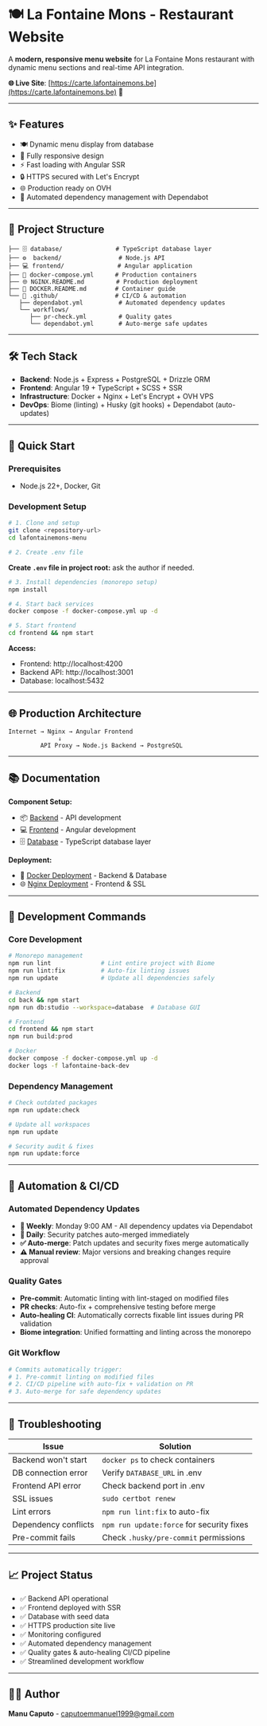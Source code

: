# 🍽️ La Fontaine Mons - Restaurant Website

A **modern, responsive menu website** for La Fontaine Mons restaurant with dynamic menu sections and real-time API integration.

**🌐 Live Site**: [https://carte.lafontainemons.be](https://carte.lafontainemons.be) 🔗

---

## ✨ Features

- 🍽️ Dynamic menu display from database
- 📱 Fully responsive design
- ⚡ Fast loading with Angular SSR
- 🔒 HTTPS secured with Let's Encrypt
- 🌐 Production ready on OVH
- 🤖 Automated dependency management with Dependabot

---

## 📁 Project Structure

```
├── 🗄️ database/               # TypeScript database layer
├── ⚙️  backend/                # Node.js API 
├── 💻 frontend/               # Angular application
├── 🐳 docker-compose.yml      # Production containers
├── 🌐 NGINX.README.md         # Production deployment
├── 🐳 DOCKER.README.md        # Container guide
└── 🔧 .github/                # CI/CD & automation
   ├── dependabot.yml          # Automated dependency updates
   └── workflows/
      ├── pr-check.yml         # Quality gates
      └── dependabot.yml       # Auto-merge safe updates
```

---

## 🛠️ Tech Stack

- **Backend**: Node.js + Express + PostgreSQL + Drizzle ORM
- **Frontend**: Angular 19 + TypeScript + SCSS + SSR
- **Infrastructure**: Docker + Nginx + Let's Encrypt + OVH VPS
- **DevOps**: Biome (linting) + Husky (git hooks) + Dependabot (auto-updates)

---

## 🚀 Quick Start

### Prerequisites
- Node.js 22+, Docker, Git

### Development Setup

```bash
# 1. Clone and setup
git clone <repository-url>
cd lafontainemons-menu

# 2. Create .env file
```

**Create `.env` file in project root:**
ask the author if needed.

```bash
# 3. Install dependencies (monorepo setup)
npm install

# 4. Start back services
docker compose -f docker-compose.yml up -d

# 5. Start frontend
cd frontend && npm start
```

**Access:**
- Frontend: http://localhost:4200
- Backend API: http://localhost:3001
- Database: localhost:5432

---

## 🌐 Production Architecture

```
Internet → Nginx → Angular Frontend
              ↓
         API Proxy → Node.js Backend → PostgreSQL
```

---

## 📚 Documentation

**Component Setup:**
- 📦 [Backend](back/README.md) - API development
- 💻 [Frontend](./frontend/README.md) - Angular development
- 🗄️ [Database](./database/README.md) - TypeScript database layer

**Deployment:**
- 🐳 [Docker Deployment](./DOCKER.README.md) - Backend & Database
- 🌐 [Nginx Deployment](./NGINX.README.md) - Frontend & SSL

---

## 🔧 Development Commands

### Core Development
```bash
# Monorepo management
npm run lint              # Lint entire project with Biome
npm run lint:fix          # Auto-fix linting issues
npm run update            # Update all dependencies safely

# Backend
cd back && npm start
npm run db:studio --workspace=database  # Database GUI

# Frontend  
cd frontend && npm start
npm run build:prod

# Docker
docker compose -f docker-compose.yml up -d
docker logs -f lafontaine-back-dev
```

### Dependency Management
```bash
# Check outdated packages
npm run update:check

# Update all workspaces
npm run update

# Security audit & fixes
npm run update:force
```

---

## 🤖 Automation & CI/CD

### Automated Dependency Updates
- **📅 Weekly**: Monday 9:00 AM - All dependency updates via Dependabot
- **🚨 Daily**: Security patches auto-merged immediately
- **✅ Auto-merge**: Patch updates and security fixes merge automatically
- **⚠️ Manual review**: Major versions and breaking changes require approval

### Quality Gates
- **Pre-commit**: Automatic linting with lint-staged on modified files
- **PR checks**: Auto-fix + comprehensive testing before merge
- **Auto-healing CI**: Automatically corrects fixable lint issues during PR validation
- **Biome integration**: Unified formatting and linting across the monorepo

### Git Workflow
```bash
# Commits automatically trigger:
# 1. Pre-commit linting on modified files
# 2. CI/CD pipeline with auto-fix + validation on PR
# 3. Auto-merge for safe dependency updates
```

---

## 🐛 Troubleshooting

| Issue | Solution |
|-------|----------|
| Backend won't start | `docker ps` to check containers |
| DB connection error | Verify `DATABASE_URL` in .env |
| Frontend API error | Check backend port in .env |
| SSL issues | `sudo certbot renew` |
| Lint errors | `npm run lint:fix` to auto-fix |
| Dependency conflicts | `npm run update:force` for security fixes |
| Pre-commit fails | Check `.husky/pre-commit` permissions |

---

## 📈 Project Status

- ✅ Backend API operational
- ✅ Frontend deployed with SSR
- ✅ Database with seed data
- ✅ HTTPS production site live
- ✅ Monitoring configured
- ✅ Automated dependency management
- ✅ Quality gates & auto-healing CI/CD pipeline
- ✅ Streamlined development workflow

---

## 👨‍💻 Author

**Manu Caputo** - caputoemmanuel1999@gmail.com